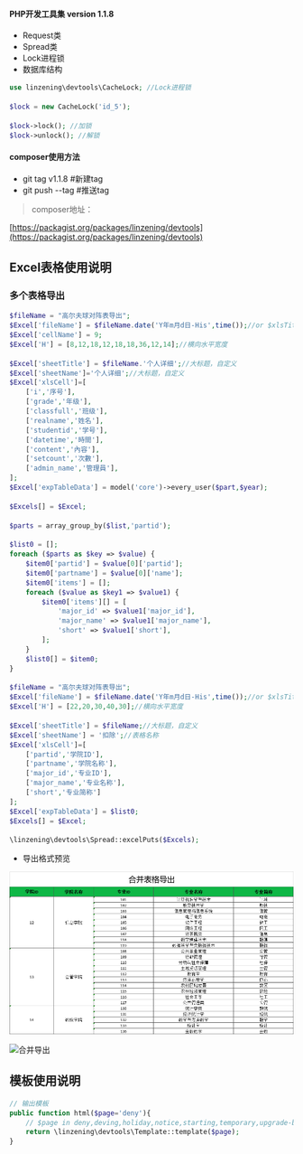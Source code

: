 #### PHP开发工具集 version 1.1.8

* Request类
* Spread类
* Lock进程锁
* 数据库结构


```php
use linzening\devtools\CacheLock; //Lock进程锁

$lock = new CacheLock('id_5');

$lock->lock(); //加锁
$lock->unlock(); //解锁
```

#### composer使用方法

* git tag v1.1.8 #新建tag
* git push --tag #推送tag

> composer地址：

[https://packagist.org/packages/linzening/devtools](https://packagist.org/packages/linzening/devtools)

## Excel表格使用说明

### 多个表格导出

```php
$fileName = "高尔夫球对阵表导出";
$Excel['fileName'] = $fileName.date('Y年m月d日-His',time());//or $xlsTitle
$Excel['cellName'] = 9;
$Excel['H'] = [8,12,18,12,18,18,36,12,14];//横向水平宽度

$Excel['sheetTitle'] = $fileName.'个人详细';//大标题，自定义
$Excel['sheetName']='个人详细';//大标题，自定义
$Excel['xlsCell']=[
    ['i','序号'],
    ['grade','年级'],
    ['classfull','班级'],
    ['realname','姓名'],
    ['studentid','学号'],
    ['datetime','時間'],
    ['content','內容'],
    ['setcount','次數'],
    ['admin_name','管理員'],
];
$Excel['expTableData'] = model('core')->every_user($part,$year);

$Excels[] = $Excel;

$parts = array_group_by($list,'partid');

$list0 = [];
foreach ($parts as $key => $value) {
    $item0['partid'] = $value[0]['partid'];
    $item0['partname'] = $value[0]['name'];
    $item0['items'] = [];
    foreach ($value as $key1 => $value1) {
        $item0['items'][] = [
            'major_id' => $value1['major_id'],
            'major_name' => $value1['major_name'],
            'short' => $value1['short'],
        ];
    }
    $list0[] = $item0;
}

$fileName = "高尔夫球对阵表导出";
$Excel['fileName'] = $fileName.date('Y年m月d日-His',time());//or $xlsTitle
$Excel['H'] = [22,20,30,40,30];//横向水平宽度

$Excel['sheetTitle'] = $fileName;//大标题，自定义
$Excel['sheetName'] = '扣除';//表格名称
$Excel['xlsCell']=[
    ['partid','学院ID'],
    ['partname','学院名称'],
    ['major_id','专业ID'],
    ['major_name','专业名称'],
    ['short','专业简称']
];
$Excel['expTableData'] = $list0;
$Excels[] = $Excel;

\linzening\devtools\Spread::excelPuts($Excels);
```

+ 导出格式预览

![合并导出](src/assets/mergecell.png)

![合并导出](https://cdn.xinyunan.cn/uploads/2020/31199_mergecell.png)

## 模板使用说明

```php
// 输出模板
public function html($page='deny'){
    // $page in deny,deving,holiday,notice,starting,temporary,upgrade-browser
    return \linzening\devtools\Template::template($page);
}
```